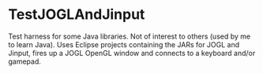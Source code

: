 # TestJOGLAndJinput
Test harness for some Java libraries. Not of interest to others (used by me to learn Java).
Uses Eclipse projects containing the JARs for JOGL and Jinput, fires up a JOGL OpenGL window and connects to a keyboard and/or gamepad.
